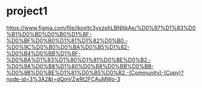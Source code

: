 # project1

https://www.figma.com/file/ikoxltc3yxzphLBNlljkAe/%D0%97%D1%83%D0%B1%D0%BD%D0%B0%D1%8F-%D0%BF%D0%B0%D1%81%D1%82%D0%B0.-%D0%9C%D0%B0%D0%BA%D0%B5%D1%82-%D0%B4%D0%BB%D1%8F-%D0%BA%D1%83%D1%80%D1%81%D0%BE%D0%B2.-%D0%9A%D0%B8%D1%80%D0%B8%D0%BB%D0%BB-%D0%9B%D0%BE%D1%81%D0%B5%D0%B2.-(Community)-(Copy)?node-id=3%3A2&t=dQmVZwRt2FCAuMWo-3
